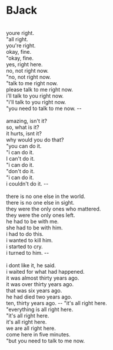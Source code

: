 # BJack
 <br />
youre right. <br />
"all right. <br />
you're right. <br />
okay, fine. <br />
"okay, fine. <br />
yes, right here. <br />
no, not right now. <br />
"no, not right now. <br />
"talk to me right now. <br />
please talk to me right now. <br />
i'll talk to you right now. <br />
"i'll talk to you right now. <br />
"you need to talk to me now. -- <br />
 <br />
amazing, isn't it? <br />
so, what is it? <br />
it hurts, isnt it? <br />
why would you do that? <br />
"you can do it. <br />
"i can do it. <br />
I can't do it. <br />
"i can do it. <br />
"don't do it. <br />
"i can do it. <br />
i couldn't do it. -- <br />
 <br />
there is no one else in the world. <br />
there is no one else in sight. <br />
they were the only ones who mattered. <br />
they were the only ones left. <br />
he had to be with me. <br />
she had to be with him. <br />
i had to do this. <br />
i wanted to kill him. <br />
i started to cry. <br />
i turned to him. -- <br />
 <br />
i dont like it, he said. <br />
i waited for what had happened. <br />
it was almost thirty years ago. <br />
it was over thirty years ago. <br />
that was six years ago. <br />
he had died two years ago. <br />
ten, thirty years ago. -- "it's all right here. <br />
"everything is all right here. <br />
"it's all right here. <br />
it's all right here. <br />
we are all right here. <br />
come here in five minutes. <br />
"but you need to talk to me now. <br />
